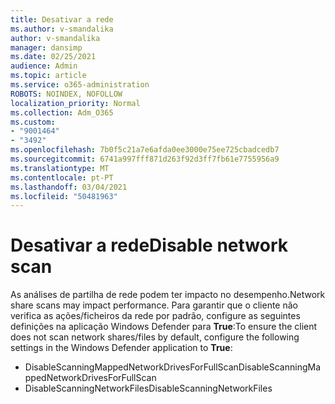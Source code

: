 ```yaml
---
title: Desativar a rede
ms.author: v-smandalika
author: v-smandalika
manager: dansimp
ms.date: 02/25/2021
audience: Admin
ms.topic: article
ms.service: o365-administration
ROBOTS: NOINDEX, NOFOLLOW
localization_priority: Normal
ms.collection: Adm_O365
ms.custom:
- "9001464"
- "3492"
ms.openlocfilehash: 7b0f5c21a7e6afda0ee3000e75ee725cbadcedb7
ms.sourcegitcommit: 6741a997fff871d263f92d3ff7fb61e7755956a9
ms.translationtype: MT
ms.contentlocale: pt-PT
ms.lasthandoff: 03/04/2021
ms.locfileid: "50481963"
---
```

# <a name="disable-network-scan"></a><span data-ttu-id="e1c95-102">Desativar a rede</span><span class="sxs-lookup"><span data-stu-id="e1c95-102">Disable network scan</span></span>

<span data-ttu-id="e1c95-103">As análises de partilha de rede podem ter impacto no desempenho.</span><span class="sxs-lookup"><span data-stu-id="e1c95-103">Network share scans may impact performance.</span></span>  <span data-ttu-id="e1c95-104">Para garantir que o cliente não verifica as ações/ficheiros da rede por padrão, configure as seguintes definições na aplicação Windows Defender para **True**:</span><span class="sxs-lookup"><span data-stu-id="e1c95-104">To ensure the client does not scan network shares/files by default, configure the following settings in the Windows Defender application to **True**:</span></span>

- <span data-ttu-id="e1c95-105">DisableScanningMappedNetworkDrivesForFullScan</span><span class="sxs-lookup"><span data-stu-id="e1c95-105">DisableScanningMappedNetworkDrivesForFullScan</span></span>
- <span data-ttu-id="e1c95-106">DisableScanningNetworkFiles</span><span class="sxs-lookup"><span data-stu-id="e1c95-106">DisableScanningNetworkFiles</span></span>